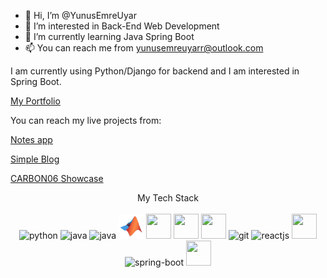 
- 👋 Hi, I’m @YunusEmreUyar
- 👀 I’m interested in Back-End Web Development
- 🌱 I’m currently learning Java Spring Boot
- 📫 You can reach me from yunusemreuyarr@outlook.com 

I am currently using Python/Django for backend and I am interested in Spring Boot.

[My Portfolio](https://yunusemreuyar.github.io)

You can reach my live projects from:

[Notes app](http://keepmo.pythonanywhere.com)

[Simple Blog](https://pencereblog.pythonanywhere.com)

[CARBON06 Showcase](https://carbon06.pythonanywhere.com)



<p align="center">
    My Tech Stack
    <br/><br/>
    <img src="https://www.vectorlogo.zone/logos/python/python-icon.svg" alt="python" width="40" height="40"/> 
    <img src="https://www.vectorlogo.zone/logos/java/java-icon.svg" alt="java" width="40" height="40"/>
    <img src="https://upload.wikimedia.org/wikipedia/commons/archive/3/35/20190417225046%21The_C_Programming_Language_logo.svg" alt="java" width="40" height="40"/>
    <img src= "https://raw.githubusercontent.com/vscode-icons/vscode-icons/48eaf5a418fe5d8d29d3c2ef5c5d2a0241127de1/icons/file_type_matlab.svg" width="40" height="40" />
    <img src= "https://www.vectorlogo.zone/logos/w3_html5/w3_html5-icon.svg" width="40" height="40" />
    <img src= "https://www.vectorlogo.zone/logos/w3_css/w3_css-icon.svg" width="40" height="40" />
    <img src= "https://www.vectorlogo.zone/logos/javascript/javascript-icon.svg" width="40" height="40" />
    <img src="https://www.vectorlogo.zone/logos/git-scm/git-scm-icon.svg" alt="git" width="40" height="40"/> 
    <img src="https://www.vectorlogo.zone/logos/reactjs/reactjs-icon.svg" alt="reactjs" width="40" height="40"/> 
    <img src="https://www.vectorlogo.zone/logos/djangoproject/djangoproject-icon.svg" width="40" height="40" />
    <img src="https://www.vectorlogo.zone/logos/springio/springio-icon.svg" alt="spring-boot" width="40" height="40"/> 
    <img src= "https://www.vectorlogo.zone/logos/mysql/mysql-icon.svg" width="40" height="40" />
    
</p>


<!---
YunusEmreUyar/YunusEmreUyar is a ✨ special ✨ repository because its `README.md` (this file) appears on your GitHub profile.
You can click the Preview link to take a look at your changes.
--->
